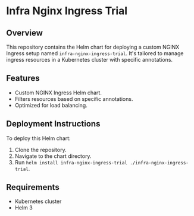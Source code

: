 # Infra Nginx Ingress Trial

## Overview
This repository contains the Helm chart for deploying a custom NGINX Ingress setup named `infra-nginx-ingress-trial`. It's tailored to manage ingress resources in a Kubernetes cluster with specific annotations.

## Features
- Custom NGINX Ingress Helm chart.
- Filters resources based on specific annotations.
- Optimized for load balancing.

## Deployment Instructions
To deploy this Helm chart:
1. Clone the repository.
2. Navigate to the chart directory.
3. Run `helm install infra-nginx-ingress-trial ./infra-nginx-ingress-trial`.

## Requirements
- Kubernetes cluster
- Helm 3
